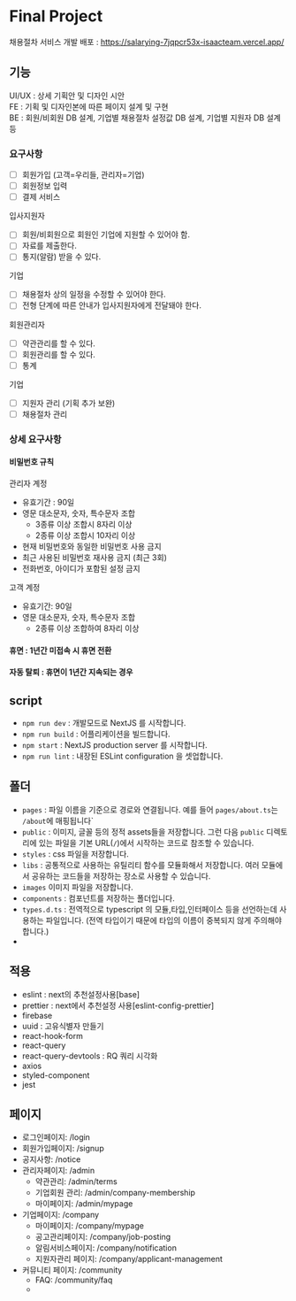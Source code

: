 # Final Project

채용절차 서비스 개발
배포 : https://salarying-7jqpcr53x-isaacteam.vercel.app/

## 기능

UI/UX : 상세 기획안 및 디자인 시안  
FE : 기획 및 디자인본에 따른 페이지 설계 및 구현  
BE : 회원/비회원 DB 설계, 기업별 채용절차 설정값 DB 설계, 기업별 지원자 DB 설계 등

### 요구사항

- [ ] 회원가입 (고객=우리들, 관리자=기업)
- [ ] 회원정보 입력
- [ ] 결제 서비스

입사지원자

- [ ] 회원/비회원으로 회원인 기업에 지원할 수 있어야 함.
- [ ] 자료를 제출한다.
- [ ] 통지(알람) 받을 수 있다.

기업

- [ ] 채용절차 상의 일정을 수정할 수 있어야 한다.
- [ ] 전형 단계에 따른 안내가 입사지원자에게 전달돼야 한다.

회원관리자

- [ ] 약관관리를 할 수 있다.
- [ ] 회원관리를 할 수 있다.
- [ ] 통계

기업

- [ ] 지원자 관리 (기획 추가 보완)
- [ ] 채용절차 관리

### 상세 요구사항

#### 비밀번호 규칙

관리자 계정

- 유효기간 : 90일
- 영문 대소문자, 숫자, 특수문자 조합
  - 3종류 이상 조합시 8자리 이상
  - 2종류 이상 조합시 10자리 이상
- 현재 비밀번호와 동일한 비밀번호 사용 금지
- 최근 사용된 비밀번호 재사용 금지 (최근 3회)
- 전화번호, 아이디가 포함된 설정 금지

고객 계정

- 유효기간: 90일
- 영문 대소문자, 숫자, 특수문자 조합
  - 2종류 이상 조합하여 8자리 이상

#### 휴면 : 1년간 미접속 시 휴면 전환

#### 자동 탈퇴 : 휴면이 1년간 지속되는 경우

## script

- `npm run dev` : 개발모드로 NextJS 를 시작합니다.
- `npm run build` : 어플리케이션을 빌드합니다.
- `npm start` : NextJS production server 를 시작합니다.
- `npm run lint` : 내장된 ESLint configuration 을 셋업합니다.

## 폴더

- `pages` : 파일 이름을 기준으로 경로와 연결됩니다. 예를 들어 `pages/about.ts`는 `/about`에 매핑됩니다`
- `public` : 이미지, 글꼴 등의 정적 assets들을 저장합니다. 그런 다음 `public` 디렉토리에 있는 파일을 기본 URL(`/`)에서 시작하는 코드로 참조할 수 있습니다.
- `styles` : css 파일을 저장합니다.
- `libs` : 공통적으로 사용하는 유틸리티 함수를 모듈화해서 저장합니다. 여러 모듈에서 공유하는 코드들을 저장하는 장소로 사용할 수 있습니다.
- `images` 이미지 파일을 저장합니다.
- `components` : 컴포넌트를 저장하는 폴더입니다.
- `types.d.ts` : 전역적으로 typescript 의 모듈,타입,인터페이스 등을 선언하는데 사용하는 파일입니다. (전역 타입이기 때문에 타입의 이름이 중복되지 않게 주의해야 합니다.)
-

## 적용

- eslint : next의 추천설정사용[base]
- prettier : next에서 추천설정 사용[eslint-config-prettier]
- firebase
- uuid : 고유식별자 만들기
- react-hook-form
- react-query
- react-query-devtools : RQ 쿼리 시각화
- axios
- styled-component
- jest

## 페이지

- 로그인페이지: /login
- 회원가입페이지: /signup
- 공지사항: /notice
- 관리자페이지: /admin
  - 약관관리: /admin/terms
  - 기업회원 관리: /admin/company-membership
  - 마이페이지: /admin/mypage
- 기업페이지: /company
  - 마이페이지: /company/mypage
  - 공고관리페이지: /company/job-posting
  - 알림서비스페이지: /company/notification
  - 지원자관리 페이지: /company/applicant-management
- 커뮤니티 페이지: /community
  - FAQ: /community/faq
  -
